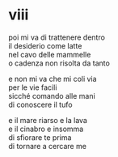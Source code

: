 # viii

poi mi va di trattenere dentro  
il desiderio come latte  
nel cavo delle mammelle  
o cadenza non risolta da tanto

e non mi va che mi coli via  
per le vie facili  
sicché comando alle mani  
di conoscere il tufo

e il mare riarso e la lava  
e il cinabro e insomma  
di sfiorare te prima  
di tornare a cercare me
